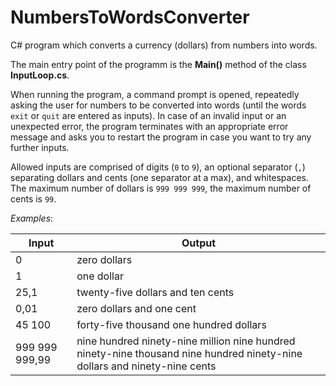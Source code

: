 # NumbersToWordsConverter
C# program which converts a currency (dollars) from numbers into words.

The main entry point of the programm is the **Main()** method of the class **InputLoop.cs**.

When running the program, a command prompt is opened, repeatedly asking the user for numbers to be converted into words (until the words `exit` or `quit` are entered as inputs). In case of an invalid input or an unexpected error, the program terminates with an appropriate error message and asks you to restart the program in case you want to try any further inputs.

Allowed inputs are comprised of digits (`0` to `9`), an optional separator (`,`) separating dollars and cents (one separator at a max), and whitespaces. The maximum number of dollars is `999 999 999`, the maximum number of cents is `99`.

*Examples*:

|**Input**|**Output**|
|--------------|---------------------------------------------------------------------------------------------------------------------------|
|0| zero dollars|
|1| one dollar|
|25,1| twenty-five dollars and ten cents|
|0,01| zero dollars and one cent|
|45 100| forty-five thousand one hundred dollars|
|999 999 999,99| nine hundred ninety-nine million nine hundred ninety-nine thousand nine hundred ninety-nine dollars and ninety-nine cents|
